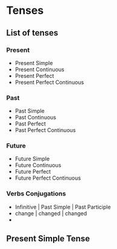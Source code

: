 # Tenses

## List of tenses

### Present

- Present Simple
- Present Continuous
- Present Perfect
- Present Perfect Continuous

### Past

- Past Simple
- Past Continuous
- Past Perfect
- Past Perfect Continuous

### Future

- Future Simple
- Future Continuous
- Future Perfect
- Future Perfect Continuous

### Verbs Conjugations

- Infinitive  | Past Simple   | Past Participle
- change      | changed       | changed
- 

## Present Simple Tense
